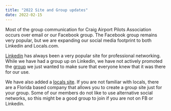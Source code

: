 ```yaml
---
title: "2022 Site and Group updates"
date: 2022-02-15
---
```


Most of the group communication for Craig Airport Pilots Association occurs over email or our Facebook group. The Facebook group remains very popular, but we are expanding our social media footprint to both Linkedin and Locals.com.

[Linkedin](https://www.linkedin.com/groups/12242408/) has always been a very popular site for professional networking. While we have had a group up on Linkedin, we have not actively promoted the [group](https://www.linkedin.com/groups/12242408/) we just wanted to make sure that everyone knew that it was there for our use.

We have also added a [locals site](https://craigpilots.locals.com/). If you are not familiar with locals, there are a Florida based company that allows you to create a group site just for your group. Some of our members do not like to use alternative social networks, so this might be a good group to join if you are not on FB or Linkedin.